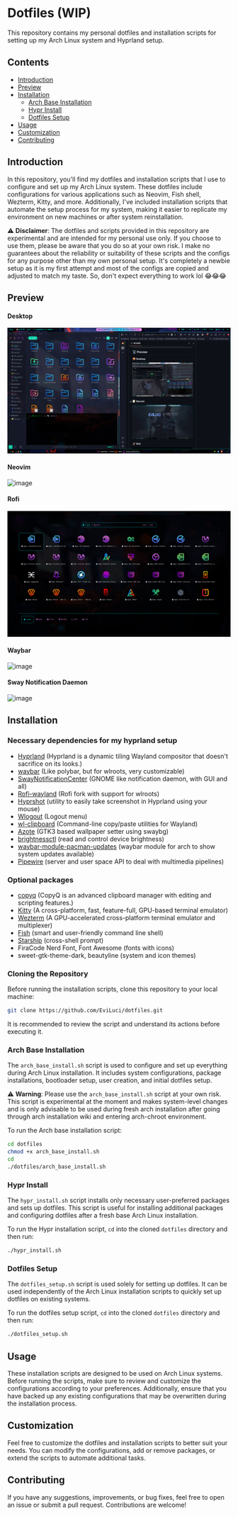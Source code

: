 # Dotfiles (WIP)

This repository contains my personal dotfiles and installation scripts for setting up my Arch Linux system and Hyprland setup.

## Contents

- [Introduction](#introduction)
- [Preview](#preview)
- [Installation](#installation)
  - [Arch Base Installation](#arch-base-installation)
  - [Hypr Install](#hypr-install)
  - [Dotfiles Setup](#dotfiles-setup)
- [Usage](#usage)
- [Customization](#customization)
- [Contributing](#contributing)


## Introduction
In this repository, you'll find my dotfiles and installation scripts that I use to configure and set up my Arch Linux system. These dotfiles include configurations for various applications such as Neovim, Fish shell, Wezterm, Kitty, and more. Additionally, I've included installation scripts that automate the setup process for my system, making it easier to replicate my environment on new machines or after system reinstallation.

⚠️ **Disclaimer**: The dotfiles and scripts provided in this repository are experimental and are intended for my personal use only. If you choose to use them, please be aware that you do so at your own risk. I make no guarantees about the reliability or suitability of these scripts and the configs for any purpose other than my own personal setup. It's completely a newbie setup as it is my first attempt and most of the configs are copied and adjusted to match my taste. So, don't expect everything to work
lol 😂😂😂

## Preview

#### Desktop

![image](https://github.com/EviLuci/dotfiles/blob/main/screenshots/desktop.png)

#### Neovim

![image](https://github.com/EviLuci/dotfiles/blob/main/screenshots/neovim.png)

#### Rofi

![image](https://github.com/EviLuci/dotfiles/blob/main/screenshots/rofi.png)

#### Waybar

![image](https://github.com/EviLuci/dotfiles/blob/main/screenshots/waybar.png)

#### Sway Notification Daemon

![image](https://github.com/EviLuci/dotfiles/blob/main/screenshots/swaync.png)

## Installation

### Necessary dependencies for my hyprland setup
- [Hyprland](https://github.com/vaxerski/Hyprland/) (Hyprland is a dynamic tiling Wayland compositor that doesn't sacrifice on its looks.)
- [waybar](https://github.com/Alexays/Waybar/)  (Like polybar, but for wlroots, very customizable)
- [SwayNotificationCenter](https://github.com/ErikReider/SwayNotificationCenter) (GNOME like notification daemon, with GUI and all)
- [Rofi-wayland](https://github.com/lbonn/rofi) (Rofi fork with support for wlroots)
- [Hyprshot](https://github.com/Gustash/Hyprshot) (utility to easily take screenshot in Hyprland using your mouse)
- [Wlogout](https://github.com/ArtsyMacaw/wlogout) (Logout menu)
- [wl-clipboard](https://github.com/bugaevc/wl-clipboard) (Command-line copy/paste utilities for Wayland)
- [Azote](https://github.com/nwg-piotr/azote) (GTK3 based wallpaper setter using swaybg)
- [brightnessctl](https://github.com/Hummer12007/brightnessctl) (read and control device brightness)
- [waybar-module-pacman-updates](https://github.com/coffebar/waybar-module-pacman-updates) (waybar module for arch to show system updates available)
- [Pipewire](https://github.com/PipeWire/pipewire) (server and user space API to deal with multimedia pipelines)

### Optional packages
- [copyq](https://hluk.github.io/CopyQ/) (CopyQ is an advanced clipboard manager with editing and scripting features.)
- [Kitty](https://github.com/kovidgoyal/kitty) (A cross-platform, fast, feature-full, GPU-based terminal emulator)
- [Wezterm](https://wezfurlong.org/wezterm/) (A GPU-accelerated cross-platform terminal emulator and multiplexer)
- [Fish](https://github.com/fish-shell/fish-shell) (smart and user-friendly command line shell)
- [Starship](https://github.com/starship/starship) (cross-shell prompt)
- FiraCode Nerd Font, Font Awesome (fonts with icons)
- sweet-gtk-theme-dark, beautyline (system and icon themes)

### Cloning the Repository

Before running the installation scripts, clone this repository to your local machine:

```bash
git clone https://github.com/EviLuci/dotfiles.git
```

It is recommended to review the script and understand its actions before executing it.

### Arch Base Installation

The `arch_base_install.sh` script is used to configure and set up everything during Arch Linux installation. It includes system configurations, package installations, bootloader setup, user creation, and initial dotfiles setup.

⚠️ **Warning**: Please use the `arch_base_install.sh` script at your own risk. This script is experimental at the moment and makes system-level changes and is only advisable to be used during fresh arch installation after going through arch installation wiki and entering arch-chroot environment.

To run the Arch base installation script:

```bash
cd dotfiles
chmod +x arch_base_install.sh
cd
./dotfiles/arch_base_install.sh
```
### Hypr Install

The `hypr_install.sh` script installs only necessary user-preferred packages and sets up dotfiles. This script is useful for installing additional packages and configuring dotfiles after a fresh base Arch Linux installation.

To run the Hypr installation script, `cd` into the cloned `dotfiles` directory and then run:

```bash
./hypr_install.sh
```
### Dotfiles Setup
The `dotfiles_setup.sh` script is used solely for setting up dotfiles. It can be used independently of the Arch Linux installation scripts to quickly set up dotfiles on existing systems.

To run the dotfiles setup script, `cd` into the cloned `dotfiles` directory and then run:

```bash
./dotfiles_setup.sh
```

## Usage
These installation scripts are designed to be used on Arch Linux systems. Before running the scripts, make sure to review and customize the configurations according to your preferences. Additionally, ensure that you have backed up any existing configurations that may be overwritten during the installation process.

## Customization
Feel free to customize the dotfiles and installation scripts to better suit your needs. You can modify the configurations, add or remove packages, or extend the scripts to automate additional tasks.

## Contributing
If you have any suggestions, improvements, or bug fixes, feel free to open an issue or submit a pull request. Contributions are welcome!
